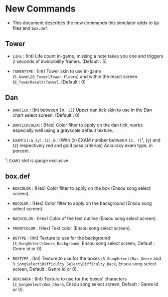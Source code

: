 # New Commands

- This document describes the new commands this simulator adds to tja files and `box.def`.

## Tower

- `LIFE` : (Int) Life count in-game, missing a note takes you one and triggers 2 seconds of invincibility frames. (Default : 5)

- `TOWERTYPE` : (Int) Tower skin to use in-game (`5_Game\20_Tower\Tower_Floors`) and within the result screen (`8_TowerResult\Tower`). (Default : 0)

## Dan 

- `DANTICK` : (Int between `[0, 5]`) Upper dan tick skin to use in the Dan chart select screen. (Default : 0)

- `DANTICKCOLOR` : (Hex) Color filter to apply on the dan tick, works especially well using a grayscale default texture.

- `EXAM(x):a,(y),(z),m` : (With (x) EXAM number between `]1, 7]`¹, (y) and (z) respectively red and gold pass criterias) Accuracy exam type, in percent. 

¹: `EXAM1` slot is gauge exclusive.
 
## box.def

- `BOXCOLOR` : (Hex) Color filter to apply on the box (Ensou song select screen).

- `BGCOLOR` : (Hex) Color filter to apply on the background (Ensou song select screen).

- `BACKCOLOR` : (Hex) Color of the text outline (Ensou song select screen).

- `FRONTCOLOR` : (Hex) Text color (Ensou song select screen).

- `BGTYPE` : (Int) Texture to use for the background (`3_SongSelect\Genre_Background`, Ensou song select screen, Default : Genre id or 0).

- `BOXTYPE` : (Int) Texture to use for the boxes (`3_SongSelect\Bar_Genre` and `3_SongSelect\Difficulty_Select\Difficulty_Back`, Ensou song select screen, Default : Genre id or 0).

- `BOXCHARA` : (Int) Texture to use for the boxes' characters (`3_SongSelect\Box_Chara`, Ensou song select screen, Default : Genre id or 0).
